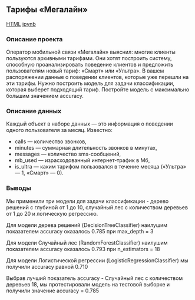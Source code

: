 ## Тарифы  «Мегалайн»

[HTML](https://github.com/fromufawithlove/Portfolio/blob/main/%D0%9C%D0%B5%D0%B3%D0%B0%D0%BB%D0%B0%D0%B9%D0%BD/Megaline.html) [ipynb](https://github.com/fromufawithlove/Portfolio/blob/main/%D0%9C%D0%B5%D0%B3%D0%B0%D0%BB%D0%B0%D0%B9%D0%BD/Megaline.ipynb)

### Описание проекта 

Оператор мобильной связи «Мегалайн» выяснил: многие клиенты пользуются архивными тарифами. Они хотят построить систему, способную проанализировать поведение клиентов и предложить пользователям новый тариф: «Смарт» или «Ультра».
В вашем распоряжении данные о поведении клиентов, которые уже перешли на эти тарифы. Нужно построить модель для задачи классификации, которая выберет подходящий тариф. Постройте модель с максимально большим значением accuracy. 

### Описание данных

Каждый объект в наборе данных — это информация о поведении одного пользователя за месяц. Известно:

- сalls — количество звонков,
- minutes — суммарная длительность звонков в минутах,
- messages — количество sms-сообщений,
- mb_used — израсходованный интернет-трафик в Мб,
- is_ultra — каким тарифом пользовался в течение месяца («Ультра» — 1, «Смарт» — 0).

### Выводы

Мы применили три модели для задачи классификации - дерево решений с глубиной от 1 до 10, случайный лес с количеством деревьев от 1 до 20 и логическую регрессию.

Для модели дерева решений (DecisionTreeClassifier) наилушим показателем accuracy оказалось 0.785 при max_depth = 3

Для модели Случайный лес (RandomForestClassifier) наилушим показателем accuracy оказалось 0.793 при n_estimators = 18

Для модели Логистической регрессии (LogisticRegressionClassifier) мы получили accuracy равной 0.710

Выбрав лучший показатель accuracy - Случайный лес с количеством деревьев 18, мы протестировали модель на тестовой выборке и получили значение accuracy = 0.785
